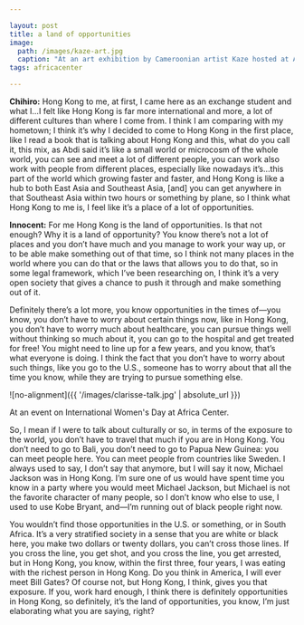 ```yaml
---

layout: post
title: a land of opportunities
image:
  path: /images/kaze-art.jpg
  caption: "At an art exhibition by Cameroonian artist Kaze hosted at Africa Center"
tags: africacenter

---
```


**Chihiro:** Hong Kong to me, at first, I came here as an exchange student and what I…I felt like Hong Kong is far more international and more, a lot of different cultures than where I come from. I think I am comparing with my hometown; I think it’s why I decided to come to Hong Kong in the first place, like I read a book that is talking about Hong Kong and this, what do you call it, this mix, as Abdi said it’s like a small world or microcosm of the whole world, you can see and meet a lot of different people, you can work also work with people from different places, especially like nowadays it’s…this part of the world which growing faster and faster, and Hong Kong is like a hub to both East Asia and Southeast Asia, [and] you can get anywhere in that Southeast Asia within two hours or something by plane, so I think what Hong Kong to me is, I feel like it’s a place of a lot of opportunities. 

**Innocent:** For me Hong Kong is the land of opportunities. Is that not enough? Why it is a land of opportunity? You know there’s not a lot of places and you don’t have much and you manage to work your way up, or to be able make something out of that time, so I think not many places in the world where you can do that or the laws that allows you to do that, so in some legal framework, which I’ve been researching on, I think it’s a very open society that gives a chance to push it through and make something out of it. 

Definitely there’s a lot more, you know opportunities in the times of—you know, you don’t have to worry about certain things now, like in Hong Kong, you don’t have to worry much about healthcare, you can pursue things well without thinking so much about it, you can go to the hospital and get treated for free! You might need to line up for a few years, and you know, that’s what everyone is doing. I think the fact that you don’t have to worry about such things, like you go to the U.S., someone has to worry about that all the time you know, while they are trying to pursue something else. 

![no-alignment]({{ '/images/clarisse-talk.jpg' | absolute_url }})
  <figcaption>At an event on International Women's Day at Africa Center.</figcaption>

So, I mean if I were to talk about culturally or so, in terms of the exposure to the world, you don’t have to travel that much if you are in Hong Kong. You don’t need to go to Bali, you don’t need to go to Papua New Guinea: you can meet people here. You can meet people from countries like Sweden. I always used to say, I don’t say that anymore, but I will say it now, Michael Jackson was in Hong Kong. I’m sure one of us would have spent time you know in a party where you would meet Michael Jackson, but Michael is not the favorite character of many people, so I don’t know who else to use, I used to use Kobe Bryant, and—I’m running out of black people right now. 

You wouldn’t find those opportunities in the U.S. or something, or in South Africa. It’s a very stratified society in a sense that you are white or black here, you make two dollars or twenty dollars, you can’t cross those lines. If you cross the line, you get shot, and you cross the line, you get arrested, but in Hong Kong, you know, within the first three, four years, I was eating with the richest person in Hong Kong. Do you think in America, I will ever meet Bill Gates? Of course not, but Hong Kong, I think, gives you that exposure. If you, work hard enough, I think there is definitely opportunities in Hong Kong, so definitely, it’s the land of opportunities, you know, I’m just elaborating what you are saying, right?
